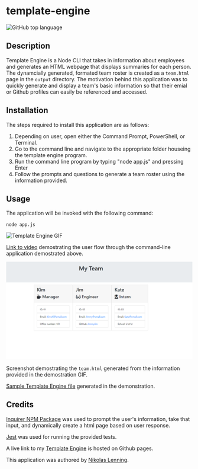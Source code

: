 # template-engine
![GitHub top language](https://img.shields.io/github/languages/top/nikolaslenning/template-engine)

## Description
Template Engine is a Node CLI that takes in information about employees and generates an HTML webpage that displays summaries for each person. The dynamcially generated, formated team roster is created as a `team.html` page in the `output` directory. The motivation behind this application was to quickly generate and display a team's basic information so that their emial or Github profiles can easily be referenced and accessed.  

## Installation
The steps required to install this application are as follows:
 1. Depending on user, open either the Command Prompt, PowerShell, or Terminal. 
 2. Go to the command line and navigate to the appropriate folder houseing the template engine program. 
 3. Run the command line program by typing "node app.js" and pressing Enter
 4. Follow the prompts and questions to generate a team roster using the information provided. 

## Usage
The application will be invoked with the following command:
```
node app.js
```
![Template Engine GIF](assets/template-engine.gif)

[Link to video](https://drive.google.com/file/d/1hMBesIUhJ_hmXMnK3WPKb3s-Qe2aYySE/view) demostrating the user flow through the command-line application demostrated above.

![Template Engine image](assets/screenshot.png)

Screenshot demostrating the `team.html` generated from the information provided in the demostration GIF.

[Sample Template Engine file](./output/team.html) generated in the demonstration.

## Credits
[Inquirer NPM Package](https://www.npmjs.com/package/inquirer) was used to prompt the user's information, take that input, and dynamically create a html page based on user response. 

[Jest](https://jestjs.io/) was used for running the provided tests. 

A live link to my [Template Engine](https://nikolaslenning.github.io/template-engine/) is hosted on Github pages.

This application was authored by [Nikolas Lenning](https://github.com/nikolaslenning).


